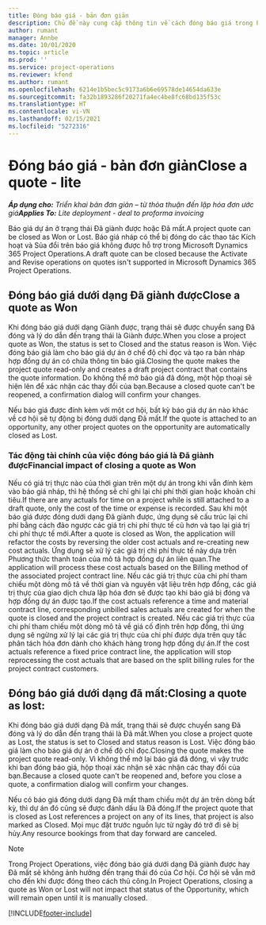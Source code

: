 ```yaml
---
title: Đóng báo giá - bản đơn giản
description: Chủ đề này cung cấp thông tin về cách đóng báo giá trong Project Operations.
author: rumant
manager: Annbe
ms.date: 10/01/2020
ms.topic: article
ms.prod: ''
ms.service: project-operations
ms.reviewer: kfend
ms.author: rumant
ms.openlocfilehash: 6214e1b5bec5c9173a6b6e69578de14654da633e
ms.sourcegitcommit: fa32b1893286f20271fa4ec4be8fc68bd135f53c
ms.translationtype: HT
ms.contentlocale: vi-VN
ms.lasthandoff: 02/15/2021
ms.locfileid: "5272316"
---
```

# <a name="close-a-quote---lite"></a><span data-ttu-id="f80d1-103">Đóng báo giá - bản đơn giản</span><span class="sxs-lookup"><span data-stu-id="f80d1-103">Close a quote - lite</span></span>

<span data-ttu-id="f80d1-104">_**Áp dụng cho:** Triển khai bản đơn giản – từ thỏa thuận đến lập hóa đơn ước giá_</span><span class="sxs-lookup"><span data-stu-id="f80d1-104">_**Applies To:** Lite deployment - deal to proforma invoicing_</span></span>

<span data-ttu-id="f80d1-105">Báo giá dự án ở trạng thái Đã giành được hoặc Đã mất.</span><span class="sxs-lookup"><span data-stu-id="f80d1-105">A project quote can be closed as Won or Lost.</span></span> <span data-ttu-id="f80d1-106">Báo giá nháp có thể bị đóng do các thao tác Kích hoạt và Sủa đổi trên báo giá không được hỗ trợ trong Microsoft Dynamics 365 Project Operations.</span><span class="sxs-lookup"><span data-stu-id="f80d1-106">A draft quote can be closed because the Activate and Revise operations on quotes isn't supported in Microsoft Dynamics 365 Project Operations.</span></span>

## <a name="close-a-quote-as-won"></a><span data-ttu-id="f80d1-107">Đóng báo giá dưới dạng Đã giành được</span><span class="sxs-lookup"><span data-stu-id="f80d1-107">Close a quote as Won</span></span>

<span data-ttu-id="f80d1-108">Khi đóng báo giá dưới dạng Giành được, trạng thái sẽ được chuyển sang Đã đóng và lý do dẫn đến trạng thái là Giành được.</span><span class="sxs-lookup"><span data-stu-id="f80d1-108">When you close a project quote as Won, the status is set to Closed and the status reason is Won.</span></span> <span data-ttu-id="f80d1-109">Việc đóng báo giá làm cho báo giá dự án ở chế độ chỉ đọc và tạo ra bản nháp hợp đồng dự án có chứa thông tin báo giá.</span><span class="sxs-lookup"><span data-stu-id="f80d1-109">Closing the quote makes the project quote read-only and creates a draft project contract that contains the quote information.</span></span> <span data-ttu-id="f80d1-110">Do không thể mở báo giá đã đóng, một hộp thoại sẽ hiện lên để xác nhận các thay đổi của bạn.</span><span class="sxs-lookup"><span data-stu-id="f80d1-110">Because a closed quote can't be reopened, a confirmation dialog will confirm your changes.</span></span>

<span data-ttu-id="f80d1-111">Nếu báo giá được đính kèm với một cơ hội, bất kỳ báo giá dự án nào khác về cơ hội sẽ tự động bị đóng dưới dạng Đã mất.</span><span class="sxs-lookup"><span data-stu-id="f80d1-111">If the quote is attached to an opportunity, any other project quotes on the opportunity are automatically closed as Lost.</span></span>

### <a name="financial-impact-of-closing-a-quote-as-won"></a><span data-ttu-id="f80d1-112">Tác động tài chính của việc đóng báo giá là Đã giành được</span><span class="sxs-lookup"><span data-stu-id="f80d1-112">Financial impact of closing a quote as Won</span></span>

<span data-ttu-id="f80d1-113">Nếu có giá trị thực nào của thời gian trên một dự án trong khi vẫn đính kèm vào báo giá nháp, thì hệ thống sẽ chỉ ghi lại chi phí thời gian hoặc khoản chi tiêu.</span><span class="sxs-lookup"><span data-stu-id="f80d1-113">If there are any actuals for time on a project while is still attached to a draft quote, only the cost of the time or expense is recorded.</span></span> <span data-ttu-id="f80d1-114">Sau khi một báo giá được đóng dưới dạng Đã giành được, ứng dụng sẽ cấu trúc lại chi phí bằng cách đảo ngược các giá trị chi phí thực tế cũ hơn và tạo lại giá trị chi phí thực tế mới.</span><span class="sxs-lookup"><span data-stu-id="f80d1-114">After a quote is closed as Won, the application will refactor the costs by reversing the older cost actuals and re-creating new cost actuals.</span></span> <span data-ttu-id="f80d1-115">Ứng dụng sẽ xử lý các giá trị chi phí thực tế này dựa trên Phương thức thanh toán của mô tả hợp đồng dự án liên quan.</span><span class="sxs-lookup"><span data-stu-id="f80d1-115">The application will process these cost actuals based on the Billing method of the associated project contract line.</span></span> <span data-ttu-id="f80d1-116">Nếu các giá trị thực của chi phí tham chiếu một dòng mô tả về thời gian và nguyên vật liệu trên hợp đồng, các giá trị thực của giao dịch chưa lập hóa đơn sẽ được tạo khi báo giá bị đóng và hợp đồng dự án được tạo.</span><span class="sxs-lookup"><span data-stu-id="f80d1-116">If the cost actuals reference a time and material contract line, corresponding unbilled sales actuals are created for when the quote is closed and the project contract is created.</span></span> <span data-ttu-id="f80d1-117">Nếu các giá trị thực của chi phí tham chiếu một dòng mô tả về giá cố định trên hợp đồng, thì ứng dụng sẽ ngừng xử lý lại các giá trị thực của chi phí được dựa trên quy tắc phân tách hóa đơn dành cho khách hàng trong hợp đồng dự án.</span><span class="sxs-lookup"><span data-stu-id="f80d1-117">If the cost actuals reference a fixed price contract line, the application will stop reprocessing the cost actuals that are based on the split billing rules for the project contract customers.</span></span>

## <a name="closing-a-quote-as-lost"></a><span data-ttu-id="f80d1-118">Đóng báo giá dưới dạng đã mất:</span><span class="sxs-lookup"><span data-stu-id="f80d1-118">Closing a quote as lost:</span></span>

<span data-ttu-id="f80d1-119">Khi đóng báo giá dưới dạng Đã mất, trạng thái sẽ được chuyển sang Đã đóng và lý do dẫn đến trạng thái là Đã mất.</span><span class="sxs-lookup"><span data-stu-id="f80d1-119">When you close a project quote as Lost, the status is set to Closed and status reason is Lost.</span></span> <span data-ttu-id="f80d1-120">Việc đóng báo giá làm cho báo giá dự án ở chế độ chỉ đọc.</span><span class="sxs-lookup"><span data-stu-id="f80d1-120">Closing the quote makes the project quote read-only.</span></span> <span data-ttu-id="f80d1-121">Vì không thể mở lại báo giá đã đóng, vì vậy trước khi bạn đóng báo giá, hộp thoại xác nhận sẽ xác nhận các thay đổi của bạn.</span><span class="sxs-lookup"><span data-stu-id="f80d1-121">Because a closed quote can't be reopened and, before you close a quote, a confirmation dialog will confirm your changes.</span></span>

<span data-ttu-id="f80d1-122">Nếu có báo giá đóng dưới dạng Đã mất tham chiếu một dự án trên dòng bất kỳ, thì dự án đó cũng sẽ được đánh dấu là Đã đóng.</span><span class="sxs-lookup"><span data-stu-id="f80d1-122">If the project quote that is closed as Lost references a project on any of its lines, that project is also marked as Closed.</span></span> <span data-ttu-id="f80d1-123">Mọi mục đặt trước nguồn lực từ ngày đó trở đi sẽ bị hủy.</span><span class="sxs-lookup"><span data-stu-id="f80d1-123">Any resource bookings from that day forward are canceled.</span></span>

> [!NOTE]
> <span data-ttu-id="f80d1-124">Trong Project Operations, việc đóng báo giá dưới dạng Đã giành được hay Đã mất sẽ không ảnh hưởng đến trạng thái đó của Cơ hội. Cơ hội sẽ vẫn mở cho đến khi được đóng theo cách thủ công.</span><span class="sxs-lookup"><span data-stu-id="f80d1-124">In Project Operations, closing a quote as Won or Lost will not impact that status of the Opportunity, which will remain open until it is manually closed.</span></span>


[!INCLUDE[footer-include](../../includes/footer-banner.md)]